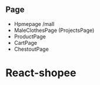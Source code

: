 ## Page

* Hpmepage  /mall
* MaleClothesPage (ProjectsPage)
* ProductPage
* CartPage
* ChestoutPage
# React-shopee
